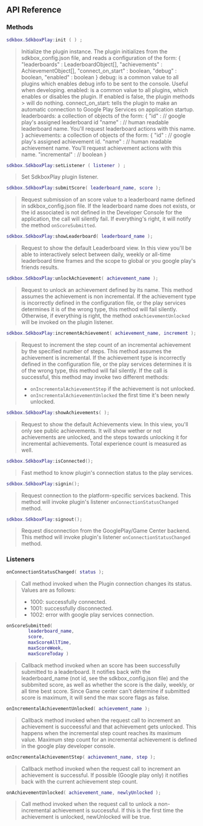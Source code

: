 ## API Reference

### Methods
```lua
sdkbox.SdkboxPlay:init ( ) ;
```
> Initialize the plugin instance.
> The plugin initializes from the sdkbox_config.json file, and reads a configuration of the form:
> {
>     "leaderboards"     : LeaderboardObject[],
>     "achievements"     : AchievementObject[],
>     "connect_on_start" : boolean,
>     "debug"            : boolean,
>     "enabled"          : boolean
> }
> debug: 
>    is a common value to all plugins which enables debug info to be sent to the console. Useful when developing.
> enabled: 
>    is a common value to all plugins, which enables or disables the plugin. If enabled is false, the plugin methods > will do nothing.
> connect_on_start: 
>    tells the plugin to make an automatic connection to Google Play Services on application startup.
> leaderboards:
>    a collection of objects of the form:
>    {
>        "id"   : // google play's assigned leaderboard id
>        "name" : // human readable leaderboard name. You'll request leaderboard actions with this name.
>    }
> achievements:
>    a collection of objects of the form:
>    {
>        "id"          : // google play's assigned achievement id.
>        "name"        : // human readable achievement name. You'll request achievement actions with this name.
>        "incremental" : // boolean
>    }

```lua
sdkbox.SdkboxPlay:setListener ( listener ) ;
```
> Set SdkboxPlay plugin listener.

```lua
sdkbox.SdkboxPlay:submitScore( leaderboard_name, score );
```
> Request submission of an score value to a leaderboard name defined in sdkbox_config.json file.
> If the leaderboard name does not exists, or the id associated is not defined in the Developer Console for the application, the call will silently fail.
> If everything's right, it will notify the method <code>onScoreSubmitted</code>.

```lua
sdkbox.SdkboxPlay:showLeaderboard( leaderboard_name );
```
> Request to show the default Leaderboard view.
> In this view you'll be able to interactively select between daily, weekly or all-time leaderboard time frames and the scope to global or you google play's friends results.

```lua
sdkbox.SdkboxPlay:unlockAchievement( achievement_name );
```
> Request to unlock an achievement defined by its name.
> This method assumes the achievement is non incremental.
> If the achievement type is incorrectly defined in the configuration file, or the play services determines it is of the wrong type, this method will fail silently.
> Otherwise, if everything is right, the method <code>onAchievementUnlocked</code> will be invoked on the plugin listener.

```lua
sdkbox.SdkboxPlay:incrementAchievement( achievement_name, increment );
```
> Request to increment the step count of an incremental achievement by the specified number of steps.
> This method assumes the achievement is incremental.
> If the achievement type is incorrectly defined in the configuration file, or the play services determines it is of the wrong type, this method will fail silently.
> If the call is successful, this method may invoke two different methods:
>  + <code>onIncrementalAchievementStep</code> if the achievement is not unlocked.
>  + <code>onIncrementalAchievementUnlocked</code> the first time it's been newly unlocked.

```lua
sdkbox.SdkboxPlay:showAchievements( );
```
> Request to show the default Achievements view.
> In this view, you'll only see public achievements.
> It will show wether or not achievements are unlocked, and the steps towards unlocking it for incremental achievements.
> Total experience count is measured as well.

```lua
sdkbox.SdkboxPlay:isConnected();
```
> Fast method to know plugin's connection status to the play services.

```lua
sdkbox.SdkboxPlay:signin();
```
> Request connection to the platform-specific services backend.
> This method will invoke plugin's listener <code>onConnectionStatusChanged</code> method.   

```lua
sdkbox.SdkboxPlay:signout();
```
> Request disconnection from the GooglePlay/Game Center backend.
> This method will invoke plugin's listener <code>onConnectionStatusChanged</code> method.


### Listeners
```lua
onConnectionStatusChanged( status );
```
> Call method invoked when the Plugin connection changes its status.
> Values are as follows:
>   + 1000:     successfully connected.
>   + 1001:     successfully disconnected.
>   + 1002:     error with google play services connection.

```lua
onScoreSubmitted( 
        leaderboard_name, 
        score, 
        maxScoreAllTime, 
        maxScoreWeek, 
        maxScoreToday )
```
> Callback method invoked when an score has been successfully submitted to a leaderboard.
> It notifies back with the leaderboard_name (not id, see the sdkbox_config.json file) and the
> subbmited score, as well as whether the score is the daily, weekly, or all time best score.
> Since Game center can't determine if submitted score is maximum, it will send the max score flags as false.

```lua
onIncrementalAchievementUnlocked( achievement_name );
```
> Callback method invoked when the request call to increment an achievement is succeessful and that achievement gets unlocked. This happens when the incremental step count reaches its maximum value. 
> Maximum step count for an incremental achievement is defined in the google play developer console.

```lua
onIncrementalAchievementStep( achievement_name, step );
```
> Callback method invoked when the request call to increment an achievement is successful.
> If possible (Google play only) it notifies back with the current achievement step count.

```lua
onAchievementUnlocked( achievement_name, newlyUnlocked );
```
> Call method invoked when the request call to unlock a non-incremental achievement is successful.
> If this is the first time the achievement is unlocked, newUnlocked will be true.